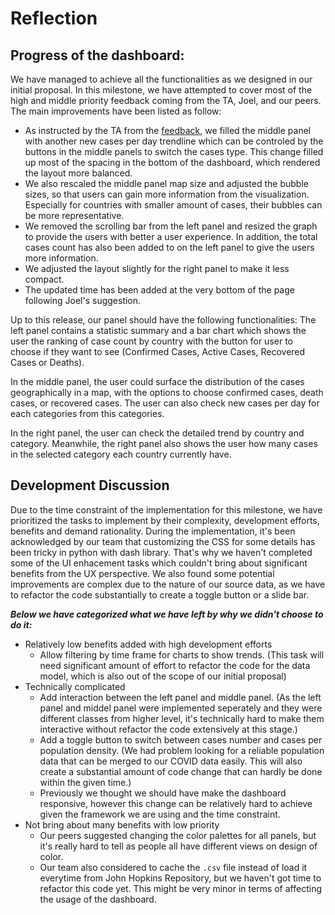 # Reflection
## Progress of the dashboard:
We have managed to achieve all the functionalities as we designed in our initial proposal. In this milestone, we have attempted to cover most of the high and middle priority feedback coming from the TA, Joel, and our peers. The main improvements have been listed as follow:
- As instructed by the TA from the <a href=https://github.com/UBC-MDS/DSCI_532_Group_12/issues/44>feedback</a>, we filled the middle panel with another new cases per day trendline which can be controled by the buttons in the middle panels to switch the cases type. This change filled up most of the spacing in the bottom of the dashboard, which rendered the layout more balanced.
- We also rescaled the middle panel map size and adjusted the bubble sizes, so that users can gain more information from the visualization. Especially for countries with smaller amount of cases, their bubbles can be more representative.
- We removed the scrolling bar from the left panel and resized the graph to provide the users with better a user experience. In addition, the total cases count has also been added to on the left panel to give the users more information.
- We adjusted the layout slightly for the right panel to make it less compact.
- The updated time has been added at the very bottom of the page following Joel's suggestion.

Up to this release, our panel should have the following functionalities:
The left panel contains a statistic summary and a bar chart which shows the user the ranking of case count by country with the button for user to choose if they want to see (Confirmed Cases, Active Cases, Recovered Cases or Deaths).

In the middle panel, the user could surface the distribution of the cases geographically in a map, with the options to choose confirmed cases, death cases, or recovered cases. The user can also check new cases per day for each categories from this categories. 

In the right panel, the user can check the detailed trend by country and category. Meanwhile, the right panel also shows the user how many cases in the selected category each country currently have. 
## Development Discussion
Due to the time constraint of the implementation for this milestone, we have prioritized the tasks to implement by their complexity, development efforts, benefits and demand rationality. During the implementation, it's been acknowledged by our team that customizing the CSS for some details has been tricky in python with dash library. That's why we haven't completed some of the UI enhacement tasks which couldn't bring about significant benefits from the UX perspective. We also found some potential improvements are complex due to the nature of our source data, as we have to refactor the code substantially to create a toggle button or a slide bar.

***Below we have categorized what we have left by why we didn't choose to do it:***

- Relatively low benefits added with high development efforts 
    - Allow filtering by time frame for charts to show trends. (This task will need significant amount of effort to refactor the code for the data model, which is also out of the scope of our initial proposal) 
- Technically complicated 
    - Add interaction between the left panel and middle panel. (As the left panel and middel panel were implemented seperately and they were different classes from higher level, it's technically hard to make them interactive without refactor the code extensively at this stage.) 
    - Add a toggle button to switch between cases number and cases per population density. (We had problem looking for a reliable population data that can be merged to our COVID data easily. This will also create a substantial amount of code change that can hardly be done within the given time.) 
    - Previously we thought we should have make the dashboard responsive, however this change can be relatively hard to achieve given the framework we are using and the time constraint.
- Not bring about many benefits with low priority 
    - Our peers suggested changing the color palettes for all panels, but it's really hard to tell as people all have different views on design of color. 
    - Our team also considered to cache the `.csv` file instead of load it everytime from John Hopkins Repository, but we haven't got time to refactor this code yet. This might be very minor in terms of affecting the usage of the dashboard. 